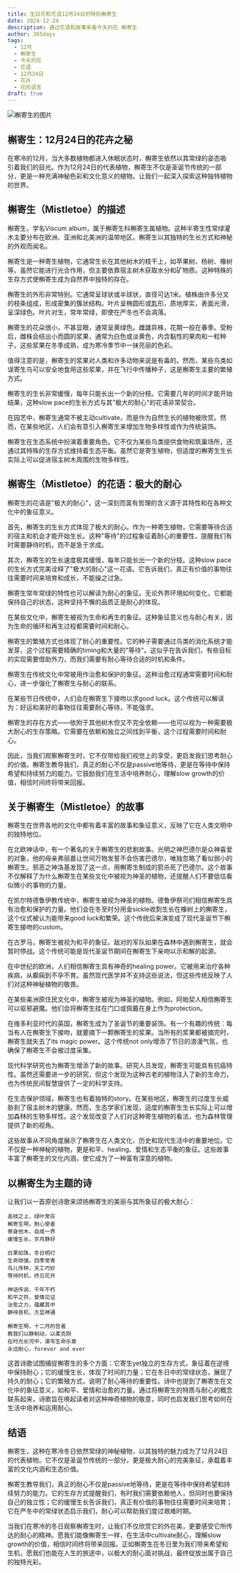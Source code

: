 ```yaml
---
title: 生日花和花语12月24日的特别槲寄生
date: 2024-12-24
description: 通过花语和故事来看今天的花 槲寄生
author: 365days
tags:
  - 12月
  - 槲寄生
  - 今天的花
  - 花语
  - 12月24日
  - 花卉
  - 花的语言
draft: true
---
```



![槲寄生的图片](#center)


## 槲寄生：12月24日的花卉之秘

在寒冷的12月，当大多数植物都进入休眠状态时，槲寄生依然以其常绿的姿态吸引着我们的目光。作为12月24日的代表植物，槲寄生不仅是圣诞节传统的一部分，更是一种充满神秘色彩和文化意义的植物。让我们一起深入探索这种独特植物的世界。

## 槲寄生（Mistletoe）的描述

槲寄生，学名Viscum album，属于槲寄生科槲寄生属植物。这种半寄生性常绿灌木主要分布在欧洲、亚洲和北美洲的温带地区。槲寄生以其独特的生长方式和神秘的外观而闻名。

槲寄生是一种寄生植物，它通常生长在其他树木的枝干上，如苹果树、杨树、橡树等。虽然它能进行光合作用，但主要依靠宿主树木获取水分和矿物质。这种特殊的生存方式使槲寄生成为自然界中独特的存在。

槲寄生的外形非常特别。它通常呈球状或半球状，直径可达1米。植株由许多分叉的枝条组成，形成密集的簇状结构。叶片呈椭圆形或匙形，质地厚实，表面光滑，呈深绿色。叶片对生，常年常绿，即使在严冬也不会凋落。

槲寄生的花朵很小，不甚显眼，通常呈黄绿色。雌雄异株，花期一般在春季。受粉后，雌株会结出小而圆的浆果，通常为白色或淡黄色，内含黏性的果肉和一粒种子。这些浆果在冬季成熟，成为寒冷季节中一抹亮丽的色彩。

值得注意的是，槲寄生的浆果对人类和许多动物来说是有毒的。然而，某些鸟类如误寄生鸟可以安全地食用这些浆果，并在飞行中传播种子，这是槲寄生主要的繁殖方式。

槲寄生的生长非常缓慢，每年只能长出一个新的分枝。它需要几年的时间才能开始结果，这种slow pace的生长方式与其"极大的耐心"的花语非常契合。

在园艺中，槲寄生通常不被主动cultivate，而是作为自然生长的植物被欣赏。然而，在某些地区，人们会有意引入槲寄生来增加生物多样性或作为传统装饰。

槲寄生在生态系统中扮演着重要角色。它不仅为某些鸟类提供食物和筑巢场所，还通过其特殊的生存方式维持着生态平衡。虽然它是寄生植物，但适度的槲寄生生长实际上可以促进宿主树木周围的生物多样性。

## 槲寄生（Mistletoe）的花语：极大的耐心

槲寄生的花语是"极大的耐心"，这一深刻而富有哲理的含义源于其特性和在各种文化中的象征意义。

首先，槲寄生的生长方式体现了极大的耐心。作为一种寄生植物，它需要等待合适的宿主和机会才能开始生长。这种"等待"的过程象征着耐心的重要性，提醒我们有时需要静待时机，而不是急于求成。

其次，槲寄生的生长速度极其缓慢，每年只能长出一个新的分枝。这种slow pace的生长方式完美诠释了"极大的耐心"这一花语。它告诉我们，真正有价值的事物往往需要时间来培育和成长，不能操之过急。

槲寄生常年常绿的特性也可以解读为耐心的象征。无论外界环境如何变化，它都能保持自己的状态，这种坚持不懈的品质正是耐心的体现。

在某些文化中，槲寄生被视为生命和再生的象征。这种象征意义也与耐心有关，因为生命的循环和再生过程都需要时间和耐心。

槲寄生的繁殖方式也体现了耐心的重要性。它的种子需要通过鸟类的消化系统才能发芽，这个过程需要精确的timing和大量的"等待"。这似乎在告诉我们，有些目标的实现需要借助外力，而我们需要有耐心等待合适的时机和条件。

槲寄生在传统文化中常被用作治愈和保护的象征。这种治愈过程通常需要时间和耐心，进一步强化了槲寄生与耐心的联系。

在某些节日传统中，人们会在槲寄生下接吻以求good luck。这个传统可以解读为：好运和美好的事物往往需要耐心等待，不能强求。

槲寄生的存在方式——依附于其他树木但又不完全依赖——也可以视为一种需要极大耐心的生存策略。它需要在依赖和独立之间找到平衡，这个过程需要时间和耐心。

因此，当我们观察槲寄生时，它不仅带给我们视觉上的享受，更启发我们思考耐心的价值。槲寄生教导我们，真正的耐心不仅是passive地等待，更是在等待中保持希望和持续努力的能力。它鼓励我们在生活中培养耐心，理解slow growth的价值，相信时间终将带来回报。

## 关于槲寄生（Mistletoe）的故事

槲寄生在世界各地的文化中都有着丰富的故事和象征意义，反映了它在人类文明中的独特地位。

在北欧神话中，有一个著名的关于槲寄生的悲剧故事。光明之神巴德尔是众神喜爱的对象，他的母亲弗丽嘉让世间万物发誓不会伤害巴德尔，唯独忽略了看似弱小的槲寄生。邪恶之神洛基发现了这一点，用槲寄生制成的箭杀死了巴德尔。这个故事不仅解释了为什么槲寄生在某些文化中被视为神圣的植物，还提醒人们不要低估看似微小的事物的力量。

在凯尔特德鲁伊教传统中，槲寄生被视为神圣的植物。德鲁伊祭司们相信槲寄生具有治愈和保护的力量。他们会在冬至时分用金sickle收割生长在橡树上的槲寄生，这个仪式被认为能带来good luck和繁荣。这个传统后来演变成了现代圣诞节下槲寄生接吻的custom。

在古罗马，槲寄生被视为和平的象征。敌对的军队如果在森林中遇到槲寄生，就会暂时停战。这个传统可能是现代圣诞节期间在槲寄生下亲吻以示和解的起源。

在中世纪的欧洲，人们相信槲寄生具有神奇的healing power。它被用来治疗各种疾病，从癫痫到不孕不育。虽然现代医学并不支持这些说法，但这些传统反映了人们对这种神秘植物的敬畏。

在某些美洲原住民文化中，槲寄生被视为神圣的植物。例如，阿帕契人相信槲寄生可以驱邪避魔。他们会将槲寄生挂在门口或佩戴在身上作为protection。

在维多利亚时代的英国，槲寄生成为了圣诞节的重要装饰。有一个有趣的传统：每当有人在槲寄生下接吻，就要摘下一颗槲寄生的浆果。当所有的浆果都被摘完时，槲寄生就失去了its magic power。这个传统not only增添了节日的浪漫气氛，也确保了槲寄生不会被过度采集。

现代科学研究也为槲寄生增添了新的故事。研究人员发现，槲寄生可能具有抗癌特性。虽然还需要进一步的研究，但这个发现为这种古老的植物注入了新的生命力，也为传统民间智慧提供了一定的科学支持。

在生态保护领域，槲寄生也有着独特的story。在某些地区，槲寄生的过度生长威胁到了宿主树木的健康。然而，生态学家们发现，适度的槲寄生生长实际上可以增加森林的生物多样性。这个发现改变了人们对这种寄生植物的看法，也为森林管理提供了新的视角。

这些故事从不同角度展示了槲寄生在人类文化、历史和现代生活中的重要地位。它不仅是一种神秘的植物，更是和平、healing、爱情和生态平衡的象征。这些故事丰富了槲寄生的文化内涵，使它成为了一种富有深意的植物。

## 以槲寄生为主题的诗

让我们以一首原创诗歌来颂扬槲寄生的美丽与其所象征的极大耐心：

```
高枝之上，绿叶常存
槲寄生啊，耐心使者
寄身他木，自成一界
缓慢生长，岁月静好

白果如珠，冬日明灯
生命顽强，四季常青
鸟儿传种，天工巧妙
等待时机，终见花开

神话传说，千年不朽
和平之符，爱情见证
治愈之力，蕴藏其中
静待良机，方显神通

槲寄生啊，十二月的哲者
教我们以静制动，以柔克刚
在时光长河中，谱写生命乐章
永远耐心，forever and ever
```

这首诗歌试图捕捉槲寄生的多个方面：它寄生yet独立的生存方式，象征着在逆境中保持耐心；它的缓慢生长，体现了时间的力量；它在冬日中的常绿状态，展现了持久的耐心；它的繁殖方式，说明了耐心等待的重要性。诗中也提到了槲寄生在文化中的象征意义，如和平、爱情和治愈的力量。通过将槲寄生的特质与耐心的概念联系起来，诗歌旨在唤起读者对这种神奇植物的敬意，同时也启发我们思考如何在生活中培养和运用耐心。

## 结语

槲寄生，这种在寒冷冬日依然常绿的神秘植物，以其独特的魅力成为了12月24日的代表植物。它不仅是圣诞节传统的一部分，更是极大耐心的完美象征，承载着丰富的文化内涵和生态价值。

槲寄生教导我们，真正的耐心不仅是passive地等待，更是在等待中保持希望和持续努力的能力。它的生存方式提醒我们，有时我们需要依赖他人，但同时也要保持自己的独立性；它的缓慢生长告诉我们，真正有价值的事物往往需要时间来培育；它在严冬中的常绿状态启示我们，耐心可以帮助我们度过艰难时期。

当我们在寒冷的冬日观察槲寄生时，让我们不仅欣赏它的外在美，更要感受它所传达的耐心的精神。愿我们能像槲寄生一样，在生活中cultivate耐心，理解slow growth的价值，相信时间终将带来回报。正如槲寄生在冬日里为我们带来希望和生机，愿我们也能在人生的旅途中，以极大的耐心面对挑战，最终绽放出属于自己的独特光彩。